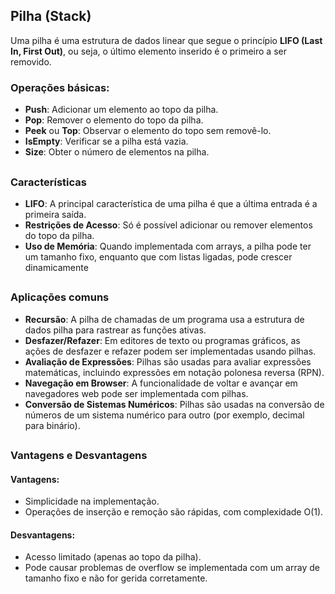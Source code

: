 ## Pilha (Stack)

Uma pilha é uma estrutura de dados linear que segue o princípio **LIFO (Last In, First Out)**, ou seja, o último elemento inserido é o primeiro a ser removido.

### Operações básicas:

- **Push**: Adicionar um elemento ao topo da pilha.
- **Pop**: Remover o elemento do topo da pilha.
- **Peek** ou **Top**: Observar o elemento do topo sem removê-lo.
- **IsEmpty**: Verificar se a pilha está vazia.
- **Size**: Obter o número de elementos na pilha.

##

### Características

- **LIFO**: A principal característica de uma pilha é que a última entrada é a primeira saída.
- **Restrições de Acesso**: Só é possível adicionar ou remover elementos do topo da pilha.
- **Uso de Memória**: Quando implementada com arrays, a pilha pode ter um tamanho fixo, enquanto que com listas ligadas, pode crescer dinamicamente

##

### Aplicações comuns

- **Recursão**: A pilha de chamadas de um programa usa a estrutura de dados pilha para rastrear as funções ativas.
- **Desfazer/Refazer**: Em editores de texto ou programas gráficos, as ações de desfazer e refazer podem ser implementadas usando pilhas.
- **Avaliação de Expressões**: Pilhas são usadas para avaliar expressões matemáticas, incluindo expressões em notação polonesa reversa (RPN).
- **Navegação em Browser**: A funcionalidade de voltar e avançar em navegadores web pode ser implementada com pilhas.
- **Conversão de Sistemas Numéricos**: Pilhas são usadas na conversão de números de um sistema numérico para outro (por exemplo, decimal para binário).

##

### Vantagens e Desvantagens
#### Vantagens:
- Simplicidade na implementação.
- Operações de inserção e remoção são rápidas, com complexidade O(1).
#### Desvantagens:
- Acesso limitado (apenas ao topo da pilha).
- Pode causar problemas de overflow se implementada com um array de tamanho fixo e não for gerida corretamente.

##